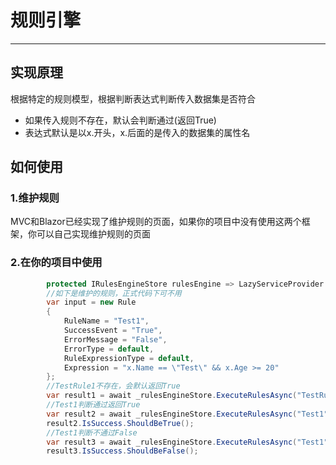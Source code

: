 # 规则引擎

---

## 实现原理
根据特定的规则模型，根据判断表达式判断传入数据集是否符合
* 如果传入规则不存在，默认会判断通过(返回True)
* 表达式默认是以x.开头，x.后面的是传入的数据集的属性名

## 如何使用
### 1.维护规则
MVC和Blazor已经实现了维护规则的页面，如果你的项目中没有使用这两个框架，你可以自己实现维护规则的页面

### 2.在你的项目中使用

````csharp
        protected IRulesEngineStore rulesEngine => LazyServiceProvider.LazyGetRequiredService<IRulesEngineStore>();
        //如下是维护的规则，正式代码下可不用
        var input = new Rule
        {
            RuleName = "Test1",
            SuccessEvent = "True",
            ErrorMessage = "False",
            ErrorType = default,
            RuleExpressionType = default,
            Expression = "x.Name == \"Test\" && x.Age >= 20"
        };
        //TestRule1不存在，会默认返回True
        var result1 = await _rulesEngineStore.ExecuteRulesAsync("TestRule1", new TestDto(){Name = "Test",Age = 20});
        //Test1判断通过返回True
        var result2 = await _rulesEngineStore.ExecuteRulesAsync("Test1", new TestDto(){Name = "Test",Age = 20});
        result2.IsSuccess.ShouldBeTrue();
        //Test1判断不通过False
        var result3 = await _rulesEngineStore.ExecuteRulesAsync("Test1", new TestDto(){Name = "TestRule",Age = 20});
        result3.IsSuccess.ShouldBeFalse();
````
